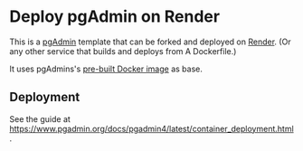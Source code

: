 # Deploy pgAdmin on Render

This is a [pgAdmin](https://www.pgadmin.org/) template that can be forked and deployed on [Render](https://render.com). (Or any other service that builds and deploys from A Dockerfile.)

It uses pgAdmins's [pre-built Docker image](https://hub.docker.com/r/dpage/pgadmin4/) as base.

## Deployment

See the guide at https://www.pgadmin.org/docs/pgadmin4/latest/container_deployment.html.
